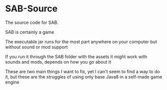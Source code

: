 # SAB-Source

  The source code for SAB.

  SAB is certainly a game



  The executable jar runs for the most part anywhere on your computer but without sound or mod support

  If you run it through the SAB folder with the assets it might work with sounds and mods, depends on how you go about it



  These are two main things I want to fix, yet I can't seem to find a way to do it, but these are the struggles of using only base Java8
  in a self-made game engine